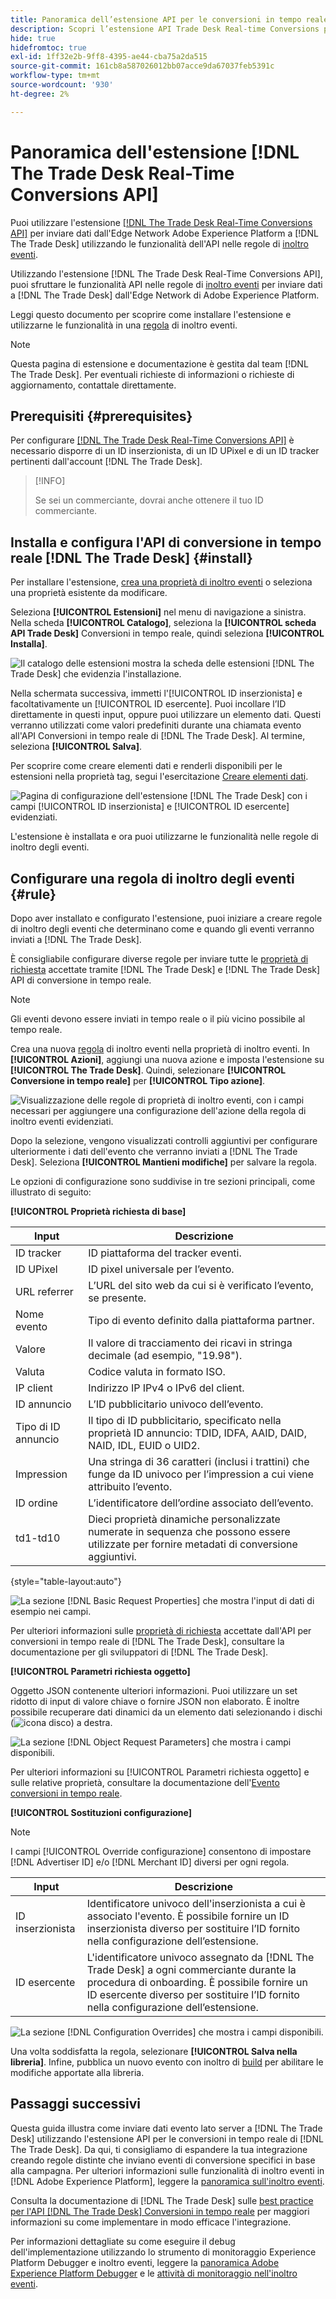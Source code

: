 ```yaml
---
title: Panoramica dell’estensione API per le conversioni in tempo reale di Trade Desk
description: Scopri l’estensione API Trade Desk Real-time Conversions per l’inoltro di eventi in Adobe Experience Platform.
hide: true
hidefromtoc: true
exl-id: 1ff32e2b-9ff8-4395-ae44-cba75a2da515
source-git-commit: 161cb8a587026012bb07acce9da67037feb5391c
workflow-type: tm+mt
source-wordcount: '930'
ht-degree: 2%

---
```


# Panoramica dell&#39;estensione [!DNL The Trade Desk Real-Time Conversions API]

Puoi utilizzare l&#39;estensione [[!DNL The Trade Desk Real-Time Conversions API]](https://partner.thetradedesk.com/v3/portal/data/doc/DataConversionEventsApi) per inviare dati dall&#39;Edge Network Adobe Experience Platform a [!DNL The Trade Desk] utilizzando le funzionalità dell&#39;API nelle regole di [inoltro eventi](../../../ui/event-forwarding/overview.md).

Utilizzando l&#39;estensione [!DNL The Trade Desk Real-Time Conversions API], puoi sfruttare le funzionalità API nelle regole di [inoltro eventi](../../../ui/event-forwarding/overview.md) per inviare dati a [!DNL The Trade Desk] dall&#39;Edge Network di Adobe Experience Platform.

Leggi questo documento per scoprire come installare l&#39;estensione e utilizzarne le funzionalità in una [regola](../../../ui/managing-resources/rules.md) di inoltro eventi.

>[!NOTE]
>
>Questa pagina di estensione e documentazione è gestita dal team [!DNL The Trade Desk]. Per eventuali richieste di informazioni o richieste di aggiornamento, contattale direttamente.

## Prerequisiti {#prerequisites}

Per configurare [[!DNL The Trade Desk Real-Time Conversions API]](https://partner.thetradedesk.com/v3/portal/data/doc/DataConversionEventsApi) è necessario disporre di un ID inserzionista, di un ID UPixel e di un ID tracker pertinenti dall&#39;account [!DNL The Trade Desk].

>[!INFO]
>
>Se sei un commerciante, dovrai anche ottenere il tuo ID commerciante.

## Installa e configura l&#39;API di conversione in tempo reale [!DNL The Trade Desk] {#install}

Per installare l&#39;estensione, [crea una proprietà di inoltro eventi](../../../ui/event-forwarding/overview.md#properties) o seleziona una proprietà esistente da modificare.

Seleziona **[!UICONTROL Estensioni]** nel menu di navigazione a sinistra. Nella scheda **[!UICONTROL Catalogo]**, seleziona la **[!UICONTROL scheda API Trade Desk]** Conversioni in tempo reale, quindi seleziona **[!UICONTROL Installa]**.

![Il catalogo delle estensioni mostra la scheda delle estensioni [!DNL The Trade Desk] che evidenzia l&#39;installazione.](../../../images/extensions/server/tradedesk/install-extension.png)

Nella schermata successiva, immetti l&#39;[!UICONTROL ID inserzionista] e facoltativamente un [!UICONTROL ID esercente]. Puoi incollare l’ID direttamente in questi input, oppure puoi utilizzare un elemento dati. Questi verranno utilizzati come valori predefiniti durante una chiamata evento all&#39;API Conversioni in tempo reale di [!DNL The Trade Desk]. Al termine, seleziona **[!UICONTROL Salva]**.

Per scoprire come creare elementi dati e renderli disponibili per le estensioni nella proprietà tag, segui l&#39;esercitazione [Creare elementi dati](https://experienceleague.adobe.com/en/docs/platform-learn/data-collection/tags/create-data-elements).

![Pagina di configurazione dell&#39;estensione [!DNL The Trade Desk] con i campi [!UICONTROL ID inserzionista] e [!UICONTROL ID esercente] evidenziati.](../../../images/extensions/server/tradedesk/configure-extension.png)

L&#39;estensione è installata e ora puoi utilizzarne le funzionalità nelle regole di inoltro degli eventi.

## Configurare una regola di inoltro degli eventi {#rule}

Dopo aver installato e configurato l&#39;estensione, puoi iniziare a creare regole di inoltro degli eventi che determinano come e quando gli eventi verranno inviati a [!DNL The Trade Desk].

È consigliabile configurare diverse regole per inviare tutte le [proprietà di richiesta](https://partner.thetradedesk.com/v3/portal/data/doc/DataConversionEventsApi#properties) accettate tramite [!DNL The Trade Desk] e [!DNL The Trade Desk] API di conversione in tempo reale.

>[!NOTE]
>
>Gli eventi devono essere inviati in tempo reale o il più vicino possibile al tempo reale.

Crea una nuova [regola](../../../ui/managing-resources/rules.md) di inoltro eventi nella proprietà di inoltro eventi. In **[!UICONTROL Azioni]**, aggiungi una nuova azione e imposta l&#39;estensione su **[!UICONTROL The Trade Desk]**. Quindi, selezionare **[!UICONTROL Conversione in tempo reale]** per **[!UICONTROL Tipo azione]**.

![Visualizzazione delle regole di proprietà di inoltro eventi, con i campi necessari per aggiungere una configurazione dell&#39;azione della regola di inoltro eventi evidenziati.](../../../images/extensions/server/tradedesk/tradedesk-event-action.png)

Dopo la selezione, vengono visualizzati controlli aggiuntivi per configurare ulteriormente i dati dell&#39;evento che verranno inviati a [!DNL The Trade Desk]. Seleziona **[!UICONTROL Mantieni modifiche]** per salvare la regola.

Le opzioni di configurazione sono suddivise in tre sezioni principali, come illustrato di seguito:

**[!UICONTROL Proprietà richiesta di base]**

| Input | Descrizione |
| --- | --- |
| ID tracker | ID piattaforma del tracker eventi. |
| ID UPixel | ID pixel universale per l’evento. |
| URL referrer | L’URL del sito web da cui si è verificato l’evento, se presente. |
| Nome evento | Tipo di evento definito dalla piattaforma partner. |
| Valore | Il valore di tracciamento dei ricavi in stringa decimale (ad esempio, &quot;19.98&quot;). |
| Valuta | Codice valuta in formato ISO. |
| IP client | Indirizzo IP IPv4 o IPv6 del client. |
| ID annuncio | L’ID pubblicitario univoco dell’evento. |
| Tipo di ID annuncio | Il tipo di ID pubblicitario, specificato nella proprietà ID annuncio: TDID, IDFA, AAID, DAID, NAID, IDL, EUID o UID2. |
| Impression | Una stringa di 36 caratteri (inclusi i trattini) che funge da ID univoco per l’impression a cui viene attribuito l’evento. |
| ID ordine | L’identificatore dell’ordine associato dell’evento. |
| td1-td10 | Dieci proprietà dinamiche personalizzate numerate in sequenza che possono essere utilizzate per fornire metadati di conversione aggiuntivi. |

{style="table-layout:auto"}

![La sezione [!DNL Basic Request Properties] che mostra l&#39;input di dati di esempio nei campi.](../../../images/extensions/server/tradedesk/configure-extension-basic-request-properties.png)

Per ulteriori informazioni sulle [proprietà di richiesta](https://partner.thetradedesk.com/v3/portal/data/doc/DataConversionEventsApi#properties) accettate dall&#39;API per conversioni in tempo reale di [!DNL The Trade Desk], consultare la documentazione per gli sviluppatori di [!DNL The Trade Desk].

**[!UICONTROL Parametri richiesta oggetto]**

Oggetto JSON contenente ulteriori informazioni. Puoi utilizzare un set ridotto di input di valore chiave o fornire JSON non elaborato. È inoltre possibile recuperare dati dinamici da un elemento dati selezionando i dischi (![icona disco](../../../images/extensions/server/tradedesk/disk-icon.png)) a destra.


![La sezione [!DNL Object Request Parameters] che mostra i campi disponibili.](../../../images/extensions/server/tradedesk/configure-object-request-params.png)

Per ulteriori informazioni su [!UICONTROL Parametri richiesta oggetto] e sulle relative proprietà, consultare la documentazione dell&#39;[Evento conversioni in tempo reale](https://partner.thetradedesk.com/v3/portal/data/doc/DataConversionEventsApi#properties-items).

**[!UICONTROL Sostituzioni configurazione]**

>[!NOTE]
>
>I campi [!UICONTROL Override configurazione] consentono di impostare [!DNL Advertiser ID] e/o [!DNL Merchant ID] diversi per ogni regola.

| Input | Descrizione |
| --- | --- |
| ID inserzionista | Identificatore univoco dell&#39;inserzionista a cui è associato l&#39;evento. È possibile fornire un ID inserzionista diverso per sostituire l’ID fornito nella configurazione dell’estensione. |
| ID esercente | L&#39;identificatore univoco assegnato da [!DNL The Trade Desk] a ogni commerciante durante la procedura di onboarding. È possibile fornire un ID esercente diverso per sostituire l’ID fornito nella configurazione dell’estensione. |

![La sezione [!DNL Configuration Overrides] che mostra i campi disponibili.](../../../images/extensions/server/tradedesk/configure-overrides.png)

Una volta soddisfatta la regola, selezionare **[!UICONTROL Salva nella libreria]**. Infine, pubblica un nuovo evento con inoltro di [build](../../../ui/publishing/builds.md) per abilitare le modifiche apportate alla libreria.

## Passaggi successivi

Questa guida illustra come inviare dati evento lato server a [!DNL The Trade Desk] utilizzando l&#39;estensione API per le conversioni in tempo reale di [!DNL The Trade Desk]. Da qui, ti consigliamo di espandere la tua integrazione creando regole distinte che inviano eventi di conversione specifici in base alla campagna. Per ulteriori informazioni sulle funzionalità di inoltro eventi in [!DNL Adobe Experience Platform], leggere la [panoramica sull&#39;inoltro eventi](../../../ui/event-forwarding/overview.md).

Consulta la documentazione di [!DNL The Trade Desk] sulle [best practice per l&#39;API [!DNL The Trade Desk] Conversioni in tempo reale](https://www.facebook.com/business/help/308855623839366?id=818859032317965) per maggiori informazioni su come implementare in modo efficace l&#39;integrazione.

Per informazioni dettagliate su come eseguire il debug dell&#39;implementazione utilizzando lo strumento di monitoraggio Experience Platform Debugger e inoltro eventi, leggere la [panoramica Adobe Experience Platform Debugger](../../../../debugger/home.md) e le [attività di monitoraggio nell&#39;inoltro eventi](../../../ui/event-forwarding/monitoring.md).
